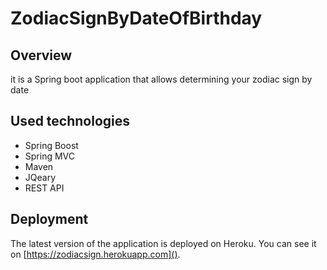 # ZodiacSignByDateOfBirthday

## Overview
it is a Spring boot application that allows determining your zodiac sign by date

## Used technologies
- Spring Boost
- Spring MVC
- Maven
- JQeary
- REST API

## Deployment
The latest version of the application is deployed on Heroku.
You can see it on [https://zodiacsign.herokuapp.com]().